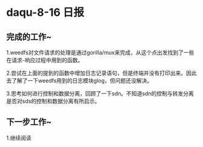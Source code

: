 daqu-8-16 日报
==============

完成的工作\~
------------

1.weedfs对文件请求的处理是通过gorilla/mux来完成，从这个点出发找到了一些在请求-响应过程中用到的函数。

2.尝试在上面的提到的函数中增加日志记录语句，但是终端并没有打印出来。因此去了解了一下weedfs用到的日志模块glog，但问题还没解决。

3.思考如何进行控制和数据分离，回顾了一下sdn。不知道sdn的控制与转发分离是否对sds的控制和数据分离有所启示。

下一步工作\~
------------

1.继续阅读
